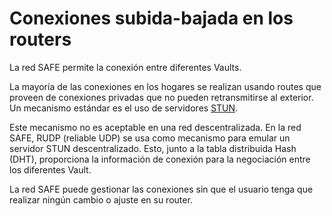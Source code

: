 # Conexiones subida-bajada en los routers
La red SAFE permite la conexión entre diferentes Vaults.

La mayoría de las conexiones en los hogares se realizan usando routes que proveen de conexiones privadas que no pueden retransmitirse al exterior. Un mecanismo estándar es el uso de servidores [STUN](http://es.wikipedia.org/wiki/STUN).

Este mecanismo no es aceptable en una red descentralizada. En la red SAFE, RUDP (reliable UDP) se usa como mecanismo para emular un servidor STUN descentralizado. Esto, junto a la tabla distribuida Hash (DHT), proporciona la información de conexión para la negociación entre los diferentes Vault.

La red SAFE puede gestionar las conexiones sin que el usuario tenga que realizar ningún cambio o ajuste en su router.
